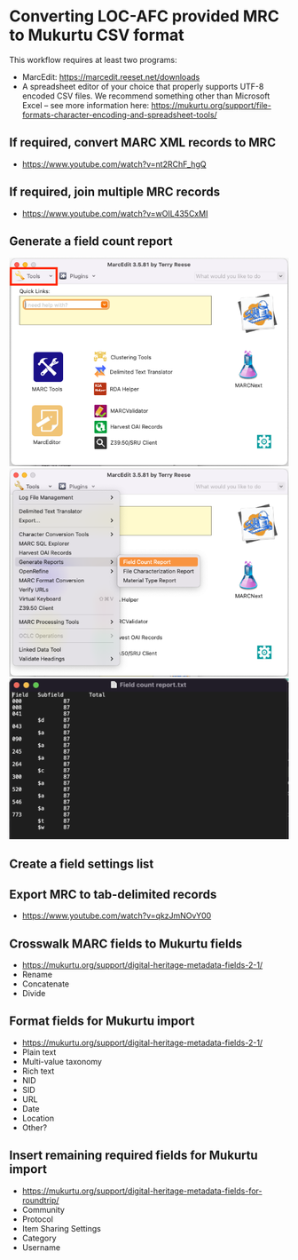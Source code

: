 # Converting LOC-AFC provided MRC to Mukurtu CSV format 

This workflow requires at least two programs: 
- MarcEdit: https://marcedit.reeset.net/downloads 
- A spreadsheet editor of your choice that properly supports UTF-8 encoded CSV files. We recommend something other than Microsoft Excel – see more information here: https://mukurtu.org/support/file-formats-character-encoding-and-spreadsheet-tools/  

## If required, convert MARC XML records to MRC 
- https://www.youtube.com/watch?v=nt2RChF_hgQ

## If required, join multiple MRC records 
- https://www.youtube.com/watch?v=wOIL435CxMI

## Generate a field count report 
![MarcEdit - Tools](https://github.com/WSU-CDSC/MMTT/blob/7acf1d93872697b5ca65448c145897fa4e7f2f06/MARC%20%3E%20Mukurtu%20Core/Workflow%20Images/Screen%20Shot%202022-06-30%20at%202.03.33%20PM.png)
![MarcEdit - Generate field count report](https://github.com/WSU-CDSC/MMTT/blob/7acf1d93872697b5ca65448c145897fa4e7f2f06/MARC%20%3E%20Mukurtu%20Core/Workflow%20Images/Screen%20Shot%202022-06-30%20at%202.03.53%20PM.png)
![MarcEdit - field countr report example](https://github.com/WSU-CDSC/MMTT/blob/7acf1d93872697b5ca65448c145897fa4e7f2f06/MARC%20%3E%20Mukurtu%20Core/Workflow%20Images/Screen%20Shot%202022-07-18%20at%2012.24.51%20PM.png)

## Create a field settings list 

## Export MRC to tab-delimited records 
- https://www.youtube.com/watch?v=qkzJmNOvY00

## Crosswalk MARC fields to Mukurtu fields 
- https://mukurtu.org/support/digital-heritage-metadata-fields-2-1/  
- Rename 
- Concatenate 
- Divide 

## Format fields for Mukurtu import 
- https://mukurtu.org/support/digital-heritage-metadata-fields-2-1/ 
- Plain text 
- Multi-value taxonomy 
- Rich text 
- NID 
- SID 
- URL 
- Date 
- Location 
- Other? 

## Insert remaining required fields for Mukurtu import 
- https://mukurtu.org/support/digital-heritage-metadata-fields-for-roundtrip/  
- Community 
- Protocol 
- Item Sharing Settings 
- Category 
- Username 

